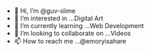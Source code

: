 - 👋 Hi, I’m @guv-slime
- 👀 I’m interested in ...Digital Art
- 🌱 I’m currently learning ...Web Development
- 💞️ I’m looking to collaborate on ...Videos
- 📫 How to reach me ...@emoryisahare

<!---
guv-slime/guv-slime is a ✨ special ✨ repository because its `README.md` (this file) appears on your GitHub profile.
You can click the Preview link to take a look at your changes.
--->
